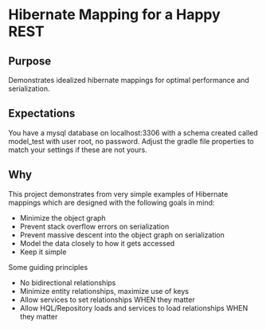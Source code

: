 # Hibernate Mapping for a Happy REST

## Purpose
Demonstrates idealized hibernate mappings for optimal performance and serialization.

## Expectations
You have a mysql database on localhost:3306 with a schema created called 
model_test with user root, no password. Adjust the gradle file properties to match
 your settings if these are not yours.

## Why
This project demonstrates from very simple examples of Hibernate mappings which are designed
with the following goals in mind:

* Minimize the object graph
* Prevent stack overflow errors on serialization
* Prevent massive descent into the object graph on serialization
* Model the data closely to how it gets accessed
* Keep it simple

 
Some guiding principles

* No bidirectional relationships
* Minimize entity relationships, maximize use of keys
* Allow services to set relationships WHEN they matter
* Allow HQL/Repository loads and services to load relationships WHEN they matter
